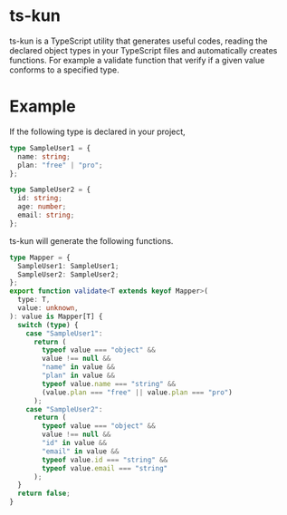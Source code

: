# ts-kun

ts-kun is a TypeScript utility that generates useful codes, reading the declared object types in your TypeScript files and 
automatically creates functions. For example a validate function that verify if a given value conforms to a specified type.

# Example

If the following type is declared in your project,

```typescript
type SampleUser1 = {
  name: string;
  plan: "free" | "pro";
};
```

```typescript
type SampleUser2 = {
  id: string;
  age: number;
  email: string;
};
```

ts-kun will generate the following functions.

```typescript
type Mapper = {
  SampleUser1: SampleUser1;
  SampleUser2: SampleUser2;
};
export function validate<T extends keyof Mapper>(
  type: T,
  value: unknown,
): value is Mapper[T] {
  switch (type) {
    case "SampleUser1":
      return (
        typeof value === "object" &&
        value !== null &&
        "name" in value &&
        "plan" in value &&
        typeof value.name === "string" &&
        (value.plan === "free" || value.plan === "pro")
      );
    case "SampleUser2":
      return (
        typeof value === "object" &&
        value !== null &&
        "id" in value &&
        "email" in value &&
        typeof value.id === "string" &&
        typeof value.email === "string"
      );
  }
  return false;
}
```

